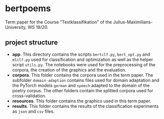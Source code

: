 # bertpoems

Term paper for the Course "Textklassifikation" of the Julius-Maximilians-University, WS 19/20.

## project structure

- **app**.  This directory contains the scripts `bertclf.py`, `bert_opt.py` and `mlclf.py` used for classification and optimization as well as the helper script `utils.py`.  The notebooks were used for the preprocessing of the corpora, the creation of the graphics and the evaluation.
- **corpora**.  This folder contains the corpora used in the term paper.  The subfolder `domain-adaption` contains files used for domain adaptation and the PyTorch models `german` and `speech` adapted to the domain of the poetry corpus. The other folders contain the splitted corpora used for cross-validation.
- **resources**. This folder contains the graphics used in this term paper.
- **results**. This folder contains the results of the classification experiments as `json` and `csv` files.

	

